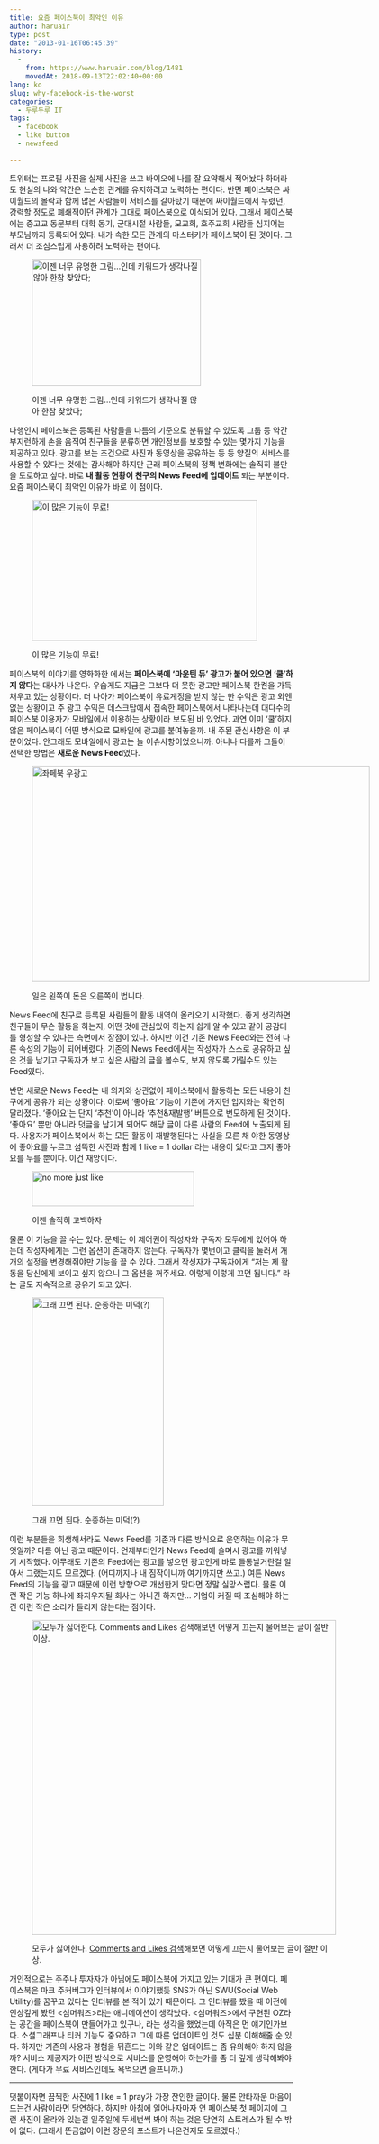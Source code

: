 ```yaml
---
title: 요즘 페이스북이 최악인 이유
author: haruair
type: post
date: "2013-01-16T06:45:39"
history:
  - 
    from: https://www.haruair.com/blog/1481
    movedAt: 2018-09-13T22:02:40+00:00
lang: ko
slug: why-facebook-is-the-worst
categories:
  - 두루두루 IT
tags:
  - facebook
  - like button
  - newsfeed

---
```

트위터는 프로필 사진을 실제 사진을 쓰고 바이오에 나를 잘 요약해서 적어놨다 하더라도 현실의 나와 약간은 느슨한 관계를 유지하려고 노력하는 편이다. 반면 페이스북은 싸이월드의 몰락과 함께 많은 사람들이 서비스를 갈아탔기 때문에 싸이월드에서 누렸던, 강력할 정도로 폐쇄적이던 관계가 그대로 페이스북으로 이식되어 있다. 그래서 페이스북에는 중고교 동문부터 대학 동기, 군대시절 사람들, 모교회, 호주교회 사람들 심지어는 부모님까지 등록되어 있다. 내가 속한 모든 관계의 마스터키가 페이스북이 된 것이다. 그래서 더 조심스럽게 사용하려 노력하는 편이다.<figure id="attachment_1486" style="width: 300px" class="wp-caption aligncenter">

<a href="http://haruair.com/blog/1481/facebookreallifefriendscomparison" rel="attachment wp-att-1486"><img data-attachment-id="1486" data-permalink="https://edykim.com/blog/1481/facebookreallifefriendscomparison" data-orig-file="https://edykim.com/wp-content/uploads/2013/01/facebookreallifefriendscomparison.png?fit=1000%2C750&ssl=1" data-orig-size="1000,750" data-comments-opened="1" data-image-meta="{&quot;aperture&quot;:&quot;0&quot;,&quot;credit&quot;:&quot;&quot;,&quot;camera&quot;:&quot;&quot;,&quot;caption&quot;:&quot;&quot;,&quot;created_timestamp&quot;:&quot;0&quot;,&quot;copyright&quot;:&quot;&quot;,&quot;focal_length&quot;:&quot;0&quot;,&quot;iso&quot;:&quot;0&quot;,&quot;shutter_speed&quot;:&quot;0&quot;,&quot;title&quot;:&quot;&quot;}" data-image-title="폴 애덤스의 현실의 소셜네트워크(real life social network)" data-image-description="" data-medium-file="https://edykim.com/wp-content/uploads/2013/01/facebookreallifefriendscomparison.png?fit=300%2C225&ssl=1" data-large-file="https://edykim.com/wp-content/uploads/2013/01/facebookreallifefriendscomparison.png?fit=660%2C495&ssl=1" src="https://edykim.com/wp-content/uploads/2013/01/facebookreallifefriendscomparison.png?resize=300%2C225" alt="이젠 너무 유명한 그림...인데 키워드가 생각나질 않아 한참 찾았다;" width="300" height="225" class="size-medium wp-image-1486" srcset="https://edykim.com/wp-content/uploads/2013/01/facebookreallifefriendscomparison.png?resize=300%2C225&ssl=1 300w, https://edykim.com/wp-content/uploads/2013/01/facebookreallifefriendscomparison.png?resize=624%2C468&ssl=1 624w, https://edykim.com/wp-content/uploads/2013/01/facebookreallifefriendscomparison.png?w=1000&ssl=1 1000w" sizes="(max-width: 300px) 100vw, 300px" data-recalc-dims="1" /></a><figcaption class="wp-caption-text">이젠 너무 유명한 그림&#8230;인데 키워드가 생각나질 않아 한참 찾았다;</figcaption></figure> 

다행인지 페이스북은 등록된 사람들을 나름의 기준으로 분류할 수 있도록 그룹 등 약간 부지런하게 손을 움직여 친구들을 분류하면 개인정보를 보호할 수 있는 몇가지 기능을 제공하고 있다. 광고를 보는 조건으로 사진과 동영상을 공유하는 등 등 양질의 서비스를 사용할 수 있다는 것에는 감사해야 하지만 근래 페이스북의 정책 변화에는 솔직히 불만을 토로하고 싶다. 바로 **내 활동 현황이 친구의 News Feed에 업데이트** 되는 부분이다. 요즘 페이스북이 최악인 이유가 바로 이 점이다.<figure id="attachment_1493" style="width: 400px" class="wp-caption aligncenter">

<a href="http://haruair.com/blog/1481/face" rel="attachment wp-att-1493"><img data-attachment-id="1493" data-permalink="https://edykim.com/blog/1481/face" data-orig-file="https://edykim.com/wp-content/uploads/2013/01/face.png?fit=400%2C250&ssl=1" data-orig-size="400,250" data-comments-opened="1" data-image-meta="{&quot;aperture&quot;:&quot;0&quot;,&quot;credit&quot;:&quot;&quot;,&quot;camera&quot;:&quot;&quot;,&quot;caption&quot;:&quot;&quot;,&quot;created_timestamp&quot;:&quot;0&quot;,&quot;copyright&quot;:&quot;&quot;,&quot;focal_length&quot;:&quot;0&quot;,&quot;iso&quot;:&quot;0&quot;,&quot;shutter_speed&quot;:&quot;0&quot;,&quot;title&quot;:&quot;&quot;}" data-image-title="Facebook is free" data-image-description="" data-medium-file="https://edykim.com/wp-content/uploads/2013/01/face.png?fit=300%2C187&ssl=1" data-large-file="https://edykim.com/wp-content/uploads/2013/01/face.png?fit=400%2C250&ssl=1" src="https://edykim.com/wp-content/uploads/2013/01/face.png?resize=400%2C250" alt="이 많은 기능이 무료!" width="400" height="250" class="size-full wp-image-1493" srcset="https://edykim.com/wp-content/uploads/2013/01/face.png?w=400&ssl=1 400w, https://edykim.com/wp-content/uploads/2013/01/face.png?resize=300%2C187&ssl=1 300w" sizes="(max-width: 400px) 100vw, 400px" data-recalc-dims="1" /></a><figcaption class="wp-caption-text">이 많은 기능이 무료!</figcaption></figure> 

페이스북의 이야기를 영화화한 <The Social Network>에서는 **페이스북에 &#8216;마운틴 듀&#8217; 광고가 붙어 있으면 &#8216;쿨&#8217;하지 않다**는 대사가 나온다. 우습게도 지금은 그보다 더 못한 광고만 페이스북 한켠을 가득 채우고 있는 상황이다. 더 나아가 페이스북이 유료계정을 받지 않는 한 수익은 광고 외엔 없는 상황이고 주 광고 수익은 데스크탑에서 접속한 페이스북에서 나타나는데 대다수의 페이스북 이용자가 모바일에서 이용하는 상황이라 보도된 바 있었다. 과연 이미 &#8216;쿨&#8217;하지 않은 페이스북이 어떤 방식으로 모바일에 광고를 붙여놓을까. 내 주된 관심사항은 이 부분이었다. 안그래도 모바일에서 광고는 늘 이슈사항이었으니까. 아니나 다를까 그들이 선택한 방법은 **새로운 News Feed**였다.<figure id="attachment_1485" style="width: 600px" class="wp-caption aligncenter">

<img data-attachment-id="1485" data-permalink="https://edykim.com/blog/1481/facebook" data-orig-file="https://edykim.com/wp-content/uploads/2013/01/facebook.png?fit=600%2C383&ssl=1" data-orig-size="600,383" data-comments-opened="1" data-image-meta="{&quot;aperture&quot;:&quot;0&quot;,&quot;credit&quot;:&quot;&quot;,&quot;camera&quot;:&quot;&quot;,&quot;caption&quot;:&quot;&quot;,&quot;created_timestamp&quot;:&quot;0&quot;,&quot;copyright&quot;:&quot;&quot;,&quot;focal_length&quot;:&quot;0&quot;,&quot;iso&quot;:&quot;0&quot;,&quot;shutter_speed&quot;:&quot;0&quot;,&quot;title&quot;:&quot;&quot;}" data-image-title="facebook" data-image-description="" data-medium-file="https://edykim.com/wp-content/uploads/2013/01/facebook.png?fit=300%2C191&ssl=1" data-large-file="https://edykim.com/wp-content/uploads/2013/01/facebook.png?fit=600%2C383&ssl=1" src="https://edykim.com/wp-content/uploads/2013/01/facebook.png?resize=600%2C383" alt="좌페북 우광고" width="600" height="383" class="size-full wp-image-1485" srcset="https://edykim.com/wp-content/uploads/2013/01/facebook.png?w=600&ssl=1 600w, https://edykim.com/wp-content/uploads/2013/01/facebook.png?resize=300%2C191&ssl=1 300w" sizes="(max-width: 600px) 100vw, 600px" data-recalc-dims="1" /><figcaption class="wp-caption-text">일은 왼쪽이 돈은 오른쪽이 법니다.</figcaption></figure> 

News Feed에 친구로 등록된 사람들의 활동 내역이 올라오기 시작했다. 좋게 생각하면 친구들이 무슨 활동을 하는지, 어떤 것에 관심있어 하는지 쉽게 알 수 있고 같이 공감대를 형성할 수 있다는 측면에서 장점이 있다. 하지만 이건 기존 News Feed와는 전혀 다른 속성의 기능이 되어버렸다. 기존의 News Feed에서는 작성자가 스스로 공유하고 싶은 것을 남기고 구독자가 보고 싶은 사람의 글을 볼수도, 보지 않도록 가릴수도 있는 Feed였다.

반면 새로운 News Feed는 내 의지와 상관없이 페이스북에서 활동하는 모든 내용이 친구에게 공유가 되는 상황이다. 이로써 &#8216;좋아요&#8217; 기능이 기존에 가지던 입지와는 확연히 달라졌다. &#8216;좋아요&#8217;는 단지 &#8216;추천&#8217;이 아니라 &#8216;추천&재발행&#8217; 버튼으로 변모하게 된 것이다. &#8216;좋아요&#8217; 뿐만 아니라 덧글을 남기게 되어도 해당 글이 다른 사람의 Feed에 노출되게 된다. 사용자가 페이스북에서 하는 모든 활동이 재발행된다는 사실을 모른 채 야한 동영상에 좋아요를 누르고 섬뜩한 사진과 함께 1 like = 1 dollar 라는 내용이 있다고 그저 좋아요를 누를 뿐이다. 이건 재앙이다.<figure id="attachment_1490" style="width: 288px" class="wp-caption aligncenter">

<a href="http://haruair.com/blog/1481/no-more-just-like" rel="attachment wp-att-1490"><img data-attachment-id="1490" data-permalink="https://edykim.com/blog/1481/no-more-just-like" data-orig-file="https://edykim.com/wp-content/uploads/2013/01/no-more-just-like.png?fit=288%2C62&ssl=1" data-orig-size="288,62" data-comments-opened="1" data-image-meta="{&quot;aperture&quot;:&quot;0&quot;,&quot;credit&quot;:&quot;&quot;,&quot;camera&quot;:&quot;&quot;,&quot;caption&quot;:&quot;&quot;,&quot;created_timestamp&quot;:&quot;0&quot;,&quot;copyright&quot;:&quot;&quot;,&quot;focal_length&quot;:&quot;0&quot;,&quot;iso&quot;:&quot;0&quot;,&quot;shutter_speed&quot;:&quot;0&quot;,&quot;title&quot;:&quot;&quot;}" data-image-title="no more just like" data-image-description="" data-medium-file="https://edykim.com/wp-content/uploads/2013/01/no-more-just-like.png?fit=288%2C62&ssl=1" data-large-file="https://edykim.com/wp-content/uploads/2013/01/no-more-just-like.png?fit=288%2C62&ssl=1" src="https://edykim.com/wp-content/uploads/2013/01/no-more-just-like.png?resize=288%2C62" alt="no more just like" width="288" height="62" class="size-full wp-image-1490" data-recalc-dims="1" /></a><figcaption class="wp-caption-text">이젠 솔직히 고백하자</figcaption></figure> 

물론 이 기능을 끌 수는 있다. 문제는 이 제어권이 작성자와 구독자 모두에게 있어야 하는데 작성자에게는 그런 옵션이 존재하지 않는다. 구독자가 몇번이고 클릭을 눌러서 개개의 설정을 변경해줘야만 기능을 끌 수 있다. 그래서 작성자가 구독자에게 &#8220;저는 제 활동을 당신에게 보이고 싶지 않으니 그 옵션을 꺼주세요. 이렇게 이렇게 끄면 됩니다.&#8221; 라는 글도 지속적으로 공유가 되고 있다.<figure id="attachment_1491" style="width: 234px" class="wp-caption aligncenter">

<a href="http://haruair.com/blog/1481/turn-off" rel="attachment wp-att-1491"><img data-attachment-id="1491" data-permalink="https://edykim.com/blog/1481/turn-off" data-orig-file="https://edykim.com/wp-content/uploads/2013/01/turn-off.png?fit=234%2C370&ssl=1" data-orig-size="234,370" data-comments-opened="1" data-image-meta="{&quot;aperture&quot;:&quot;0&quot;,&quot;credit&quot;:&quot;&quot;,&quot;camera&quot;:&quot;&quot;,&quot;caption&quot;:&quot;&quot;,&quot;created_timestamp&quot;:&quot;0&quot;,&quot;copyright&quot;:&quot;&quot;,&quot;focal_length&quot;:&quot;0&quot;,&quot;iso&quot;:&quot;0&quot;,&quot;shutter_speed&quot;:&quot;0&quot;,&quot;title&quot;:&quot;&quot;}" data-image-title="turn off" data-image-description="" data-medium-file="https://edykim.com/wp-content/uploads/2013/01/turn-off.png?fit=189%2C300&ssl=1" data-large-file="https://edykim.com/wp-content/uploads/2013/01/turn-off.png?fit=234%2C370&ssl=1" src="https://edykim.com/wp-content/uploads/2013/01/turn-off.png?resize=234%2C370" alt="그래 끄면 된다. 순종하는 미덕(?)" width="234" height="370" class="size-full wp-image-1491" srcset="https://edykim.com/wp-content/uploads/2013/01/turn-off.png?w=234&ssl=1 234w, https://edykim.com/wp-content/uploads/2013/01/turn-off.png?resize=189%2C300&ssl=1 189w" sizes="(max-width: 234px) 100vw, 234px" data-recalc-dims="1" /></a><figcaption class="wp-caption-text">그래 끄면 된다. 순종하는 미덕(?)</figcaption></figure> 

이런 부분들을 희생해서라도 News Feed를 기존과 다른 방식으로 운영하는 이유가 무엇일까? 다름 아닌 광고 때문이다. 언제부터인가 News Feed에 슬며시 광고를 끼워넣기 시작했다. 아무래도 기존의 Feed에는 광고를 넣으면 광고인게 바로 들통날거란걸 알아서 그랬는지도 모르겠다. (어디까지나 내 짐작이니까 여기까지만 쓰고.) 여튼 News Feed의 기능을 광고 때문에 이런 방향으로 개선한게 맞다면 정말 실망스럽다. 물론 이런 작은 기능 하나에 좌지우지될 회사는 아니긴 하지만&#8230; 기업이 커질 때 조심해야 하는건 이런 작은 소리가 들리지 않는다는 점이다.<figure id="attachment_1492" style="width: 540px" class="wp-caption aligncenter">

<a href="http://haruair.com/blog/1481/news-feed-is-s" rel="attachment wp-att-1492"><img data-attachment-id="1492" data-permalink="https://edykim.com/blog/1481/news-feed-is-s" data-orig-file="https://edykim.com/wp-content/uploads/2013/01/news-feed-is-s.png?fit=540%2C558&ssl=1" data-orig-size="540,558" data-comments-opened="1" data-image-meta="{&quot;aperture&quot;:&quot;0&quot;,&quot;credit&quot;:&quot;&quot;,&quot;camera&quot;:&quot;&quot;,&quot;caption&quot;:&quot;&quot;,&quot;created_timestamp&quot;:&quot;0&quot;,&quot;copyright&quot;:&quot;&quot;,&quot;focal_length&quot;:&quot;0&quot;,&quot;iso&quot;:&quot;0&quot;,&quot;shutter_speed&quot;:&quot;0&quot;,&quot;title&quot;:&quot;&quot;}" data-image-title="New news feed is what?" data-image-description="" data-medium-file="https://edykim.com/wp-content/uploads/2013/01/news-feed-is-s.png?fit=290%2C300&ssl=1" data-large-file="https://edykim.com/wp-content/uploads/2013/01/news-feed-is-s.png?fit=540%2C558&ssl=1" src="https://edykim.com/wp-content/uploads/2013/01/news-feed-is-s.png?resize=540%2C558" alt="모두가 싫어한다. Comments and Likes 검색해보면 어떻게 끄는지 물어보는 글이 절반 이상." width="540" height="558" class="size-full wp-image-1492" srcset="https://edykim.com/wp-content/uploads/2013/01/news-feed-is-s.png?w=540&ssl=1 540w, https://edykim.com/wp-content/uploads/2013/01/news-feed-is-s.png?resize=290%2C300&ssl=1 290w" sizes="(max-width: 540px) 100vw, 540px" data-recalc-dims="1" /></a><figcaption class="wp-caption-text">모두가 싫어한다. <a href="https://www.google.com/search?q=Comments+and+Likes" target="_blank">Comments and Likes 검색</a>해보면 어떻게 끄는지 물어보는 글이 절반 이상.</figcaption></figure> 

개인적으로는 주주나 투자자가 아님에도 페이스북에 가지고 있는 기대가 큰 편이다. 페이스북은 마크 주커버그가 인터뷰에서 이야기했듯 SNS가 아닌 SWU(Social Web Utility)를 꿈꾸고 있다는 인터뷰를 본 적이 있기 때문이다. 그 인터뷰를 봤을 때 이전에 인상깊게 봤던 <섬머워즈>라는 애니메이션이 생각났다. <섬머워즈>에서 구현된 OZ라는 공간을 페이스북이 만들어가고 있구나, 라는 생각을 했었는데 아직은 먼 얘기인가보다. 소셜그래프나 티커 기능도 중요하고 그에 따른 업데이트인 것도 십분 이해해줄 순 있다. 하지만 기존의 사용자 경험을 뒤흔드는 이와 같은 업데이트는 좀 유의해야 하지 않을까? 서비스 제공자가 어떤 방식으로 서비스를 운영해야 하는가를 좀 더 깊게 생각해봐야 한다. (게다가 무료 서비스인데도 욕먹으면 슬프니까.)

* * *

덧붙이자면 끔찍한 사진에 1 like = 1 pray가 가장 잔인한 글이다. 물론 안타까운 마음이 드는건 사람이라면 당연하다. 하지만 아침에 일어나자마자 연 페이스북 첫 페이지에 그런 사진이 올라와 있는걸 일주일에 두세번씩 봐야 하는 것은 당연히 스트레스가 될 수 밖에 없다. (그래서 뜬금없이 이런 장문의 포스트가 나온건지도 모르겠다.)